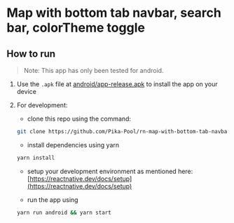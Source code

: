 # Map with bottom tab navbar, search bar, colorTheme toggle

## How to run

> Note: This app has only been tested for android.

1. Use the `.apk` file at [android/app-release.apk](android/app-release.apk) to install the app on your device

2. For development:

   - clone this repo using the command:

   ```sh
   git clone https://github.com/Pika-Pool/rn-map-with-bottom-tab-navbar.git
   ```

   - install dependencies using yarn

   ```sh
   yarn install
   ```

   - setup your development environment as mentioned here: [https://reactnative.dev/docs/setup](https://reactnative.dev/docs/setup)

   - run the app using

   ```sh
   yarn run android && yarn start
   ```
